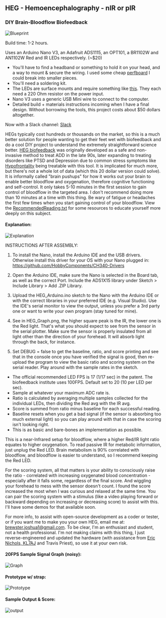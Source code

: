 ## HEG - Hemoencephalography - nIR or pIR
### DIY Brain-Bloodflow Biofeedback

![Blueprint](https://raw.githubusercontent.com/moothyknight/HEG_Arduino/master/Pics/HEG_Arduino_BP.png)

Build time: 1-2 hours.

Uses an Arduino Nano V3, an Adafruit ADS1115, an OPT101, a BR1102W and AN1102W Red and IR LEDs respectively. (~$20)
- You'll have to find a headband or something to hold it on your head, and a way to mount & secure the wiring. I used some cheap [perfboard](https://www.adafruit.com/product/2670) I could break into smaller pieces. 
- You'll need a soldering kit. 
- The LEDs are surface mounts and require something like [this](https://nifteecircuits.com/products/sot23-6). They each need a 220 Ohm resistor on the power input.
- Nano V3 uses a generic USB Mini wire to connect to the computer.
- Detailed build + materials instructions incoming when I have a final design. Without borrowing the tools, this project costs about $50 dollars altogether. 

Now with a Slack channel: [Slack](https://join.slack.com/t/hegopensource/shared_invite/enQtMzg3ODg1NTk5MTA3LTQ2NTQ1Yzk3OGNjNDJiNDYwNTgzY2ZiZjRlZmVkZTZlNmY0NTgzNTdhOWU3OTI5MWJmMDM0MjljZGU2ODFhMmQ)


HEGs typically cost hundreds or thousands on the market, so this is a much better solution for people wanting to get their feet wet with biofeedback and do a cool DIY project to understand the extremely straightforward science better. [HEG biofeedback](https://en.wikipedia.org/wiki/Hemoencephalography) was originally developed as a safe and non-invasive method to treat ADD in the late 90s, later expanding to treating disorders like PTSD and Depression due to common stress symptoms like [Hypofrontality](https://en.wikipedia.org/wiki/Hypofrontality) being treatable with this tool. It is implicated for much more, but there's not a whole lot of data (which this 20 dollar version could solve). It is informally called "brain pushups" for how it works out your brain to enable better bloodflow and oxygenation, therefore cognitive functioning and self-control. It only takes 5-10 minutes in the first session to gain control of bloodflow in the targeted area. I don't recommend doing more than 10 minutes at a time with this thing. Be wary of fatigue or headaches the first few times when you start gaining control of your bloodflow. View the [RecommendedReading.txt](https://github.com/moothyknight/HEG_Arduino/master/RecommendedReading.txt) for some resources to educate yourself more deeply on this subject.


#### Explanation:
![Explanation](https://raw.githubusercontent.com/moothyknight/HEG_Arduino/master/Pics/HEGExplained.png)

INSTRUCTIONS AFTER ASSEMBLY:

1. To install the Nano, install the Arduino IDE and the USB drivers. Otherwise install this driver for your OS with your Nano plugged in: https://github.com/HobbyComponents/CH340-Drivers

2. Open the Arduino IDE, make sure the Nano is selected in the Board tab, as well as the correct Port. Include the ADS1X15 library under Sketch > Include Library > Add .ZIP Library.

3. Upload the HEG_Arduino.ino sketch to the Nano with the Arduino IDE or with the correct libraries in your preferred IDE (e.g. Visual Studio). Use the IDE's serial monitor  to view the output, unless you prefer a 3rd party one or want to write your own program (stay tuned for mine).

4. See in HEG_Graph.png, the higher square peak is the IR, the lower one is the Red light. That's what you should expect to see from the sensor in the serial plotter. Make sure the sensor is properly insulated from all light other than the direction of your forehead. It will absorb light through the back, for instance. 

5. Set DEBUG = false to get the baseline, ratio, and score printing and see that in the console once you have verified the signal is good, then re-upload the program to view the basic ratio and scoring system on the serial reader. 
Play around with the sample rates in the sketch.

- The official recommended LED FPS is 17 (1/17 sec) in the patent. The biofeedback institute uses 100FPS. Default set to 20 (10 per LED per sec).
- Sample at whatever your maximum ADC rate is. 
- Ratio is calculated by averaging multiple samples collected for the individual LEDs, then dividing the Red avg with the IR avg. 
- Score is summed from ratio minus baseline for each successful reading.
- Baseline resets when you get a bad signal (if the sensor is absorbing too much external light) so you can play around with that in case the scoring isn't looking right. 
- This is as basic and bare-bones an implementation as possible.  

This is a near-Infrared setup for bloodflow, where a higher Red/IR light ratio equates to higher oxygenation. To read passive IR for metabolic information, just unplug the Red LED. Brain metabolism is 90% correlated with bloodflow, and bloodflow is easier to understand, so I recommend keeping the Red LED. 

For the scoring system, all that matters is your ability to consciously raise the ratio - correlated with increasing oxygenated blood concentration - especially after it falls some, regardless of the final score. And wiggling your forehead to mess with the sensor doesn't count. I found the score increased the most when I was curious and relaxed at the same time. You can pair the scoring system with a stimulus (like a video playing forward or backward depending on increasing or decreasing score) to assist with this. I'll have some demos for that available soon.

For more info, to assist with open-source development as a coder or tester, or if you want me to make you your own HEG, email me at: brewster.joshua1@gmail.com.
To be clear, I'm an enthusiast and student, not a health professional. I'm not making claims with this thing, I just reverse-engineered and updated the hardware (with assistance from [Eric Nichols, KL7AJ](https://alaskit.co/about-us) and Travis Priest), so use it at your own risk.

#### 20FPS Sample Signal Graph (noisy):
![Graph](https://raw.githubusercontent.com/moothyknight/HEG_Arduino/master/Pics/HEG_Graph.PNG)

#### Prototype w/ strap:
![Prototype](https://raw.githubusercontent.com/moothyknight/HEG_Arduino/master/Pics/HEG_Arduino_Proto2.jpg)

#### Sample Output & Score:
![output](https://raw.githubusercontent.com/moothyknight/HEG_Arduino/master/Pics/HEGOutput.PNG)
